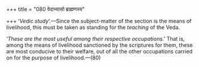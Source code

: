 +++
title = "080 वेदाभ्यासो ब्राह्मणस्य"

+++
‘*Vedic study*’.—Since the subject-matter of the section is the means of
livelihood, this must be taken as standing for the *teaching* of the
Veda.

‘*These are the most useful among their respective occupations*.’ That
is, among the means of livelihood sanctioned by the scriptures for them,
these are most conducive to their welfare, out of all the other
occupations carried on for the purpose of livelihood.—(80)


